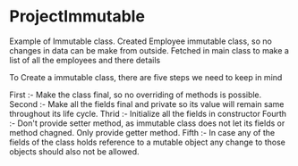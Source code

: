 # ProjectImmutable
Example of Immutable class.
Created Employee immutable class, so no changes in data can be make from outside.
Fetched in main class to make a list of all the employees and there details 

To Create a immutable class, there are five steps we need to keep in mind 

First :- Make the class final, so no overriding of methods is possible.
Second :- Make all the fields final and private so its value will remain same throughout its life cycle.
Thrid :- Initialize all the fields in constructor
Fourth :- Don't provide setter method, as immutable class does not let its fields or method chagned. Only provide getter method.
Fifth :- In case any of the fields of the class holds reference to a mutable object any change to those objects should also not be allowed.
